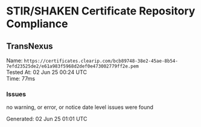 # STIR/SHAKEN Certificate Repository Compliance

## TransNexus

Name: `https://certificates.clearip.com/bcb89748-38e2-45ae-8b54-7efd23525de2/e61a983f5968d2def0e473002779ff2e.pem`\
Tested At: 02 Jun 25 00:24 UTC\
Time: 77ms

### Issues

no warning, or error, or notice date level issues were found

Generated: 02 Jun 25 01:01 UTC